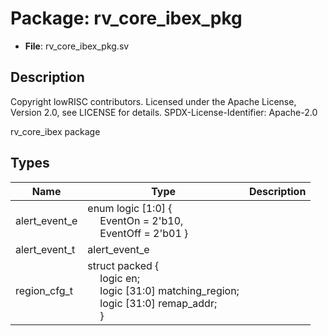 # Package: rv_core_ibex_pkg

- **File**: rv_core_ibex_pkg.sv
## Description

 Copyright lowRISC contributors.
 Licensed under the Apache License, Version 2.0, see LICENSE for details.
 SPDX-License-Identifier: Apache-2.0

 rv_core_ibex package



## Types

| Name          | Type                                                                                                                                                                                                                                             | Description |
| ------------- | ------------------------------------------------------------------------------------------------------------------------------------------------------------------------------------------------------------------------------------------------ | ----------- |
| alert_event_e | enum logic [1:0] {<br><span style="padding-left:20px">     EventOn = 2'b10,<br><span style="padding-left:20px">     EventOff = 2'b01   }                                                                                                         |             |
| alert_event_t | alert_event_e                                                                                                                                                                                                                                    |             |
| region_cfg_t  | struct packed {<br><span style="padding-left:20px">     logic en;<br><span style="padding-left:20px">     logic [31:0] matching_region;<br><span style="padding-left:20px">     logic [31:0] remap_addr;<br><span style="padding-left:20px">   } |             |
